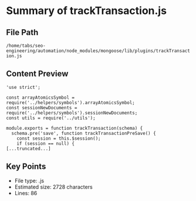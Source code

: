 # Summary of trackTransaction.js
  
## File Path
`/home/tabs/seo-engineering/automation/node_modules/mongoose/lib/plugins/trackTransaction.js`

## Content Preview
```
'use strict';

const arrayAtomicsSymbol = require('../helpers/symbols').arrayAtomicsSymbol;
const sessionNewDocuments = require('../helpers/symbols').sessionNewDocuments;
const utils = require('../utils');

module.exports = function trackTransaction(schema) {
  schema.pre('save', function trackTransactionPreSave() {
    const session = this.$session();
    if (session == null) {
[...truncated...]
```

## Key Points
- File type: .js
- Estimated size: 2728 characters
- Lines: 86
